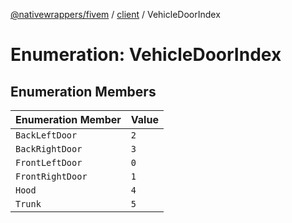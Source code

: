 [@nativewrappers/fivem](../../README.md) / [client](../README.md) / VehicleDoorIndex

# Enumeration: VehicleDoorIndex

## Enumeration Members

| Enumeration Member | Value |
| :------ | :------ |
| `BackLeftDoor` | `2` |
| `BackRightDoor` | `3` |
| `FrontLeftDoor` | `0` |
| `FrontRightDoor` | `1` |
| `Hood` | `4` |
| `Trunk` | `5` |
